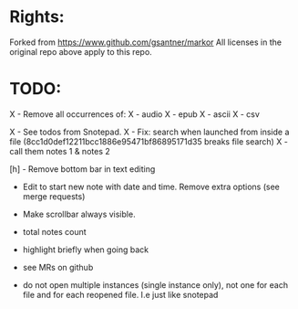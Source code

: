 # Rights:
Forked from https://www.github.com/gsantner/markor
All licenses in the original repo above apply to this repo.

# TODO:
X - Remove all occurrences of:
X - audio
X - epub
X - ascii
X - csv

X - See todos from Snotepad.
X - Fix: search when launched from inside a file (8cc1d0def12211bcc1886e95471bf86895171d35 breaks file search)
X - call them notes 1 & notes 2

[h] - Remove bottom bar in text editing

- Edit to start new note with date and time. Remove extra options (see merge requests)

- Make scrollbar always visible.
- total notes count
- highlight briefly when going back
- see MRs on github
- do not open multiple instances (single instance only), not one for each file and for each reopened file. I.e just like snotepad
